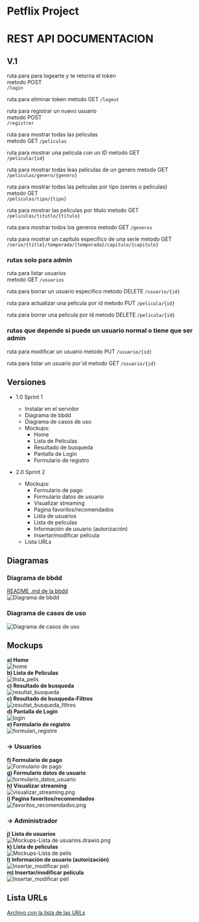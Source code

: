 # Petflix Project

# REST API DOCUMENTACION   

## V.1

ruta para para logearte y te retorna el token     
metodo POST    
`/login`  

ruta para eliminar token 
metodo GET
`/logout`

ruta para registrar un nuevo usuario    
metodo POST    
`/registrer`   


ruta para mostrar todas las peliculas   
metodo GET
`/peliculas`   

ruta para mostrar una pelicula con un ID 
metodo GET   
`/pelicula/{id}`   

ruta para mostrar todas leas peliculas de un genero
metodo GET 
`/peliculas/genero/{genero}`    


ruta para mostrar todas las peliculas por tipo (series o peliculas)    
metodo GET    
`/peliculas/tipo/{tipo}`  


ruta para mostrar las peliculas por titulo 
metodo GET
`/peliculas/titutlo/{titulo}`


ruta para mostrar todos los generos 
metodo GET
`/generos`    


ruta para mostrar un capitulo especifico de una serie 
metodo GET
`/serie/{title}/temporada/{temporada}/capitulo/{capitulo}`


### rutas solo para admin

ruta para listar usuarios  
metodo GET
`/usuarios`

ruta para borrar un usuario especifico
metodo DELETE
`/usuario/{id}`


ruta para actualizar una pelicula  por id
metodo PUT
`/pelicula/{id}`


ruta para borrar una pelicula por id
metodo DELETE
`/pelicula/{id}`


### rutas que depende si puede un usuario normal o tiene que ser admin

ruta para modificar un usuario 
metodo PUT
`/usuario/{id}`


ruta para listar un usuario por id
metodo GET
`/usuario/{id}`


## Versiones

- 1.0 Sprint 1  
    - Instalar en el servidor  
    - Diagrama de bbdd  
    - Diagrama de casos de uso  
    - Mockups:  
        - Home  
        - Lista de Peliculas  
        - Resultado de busqueda  
        - Pantalla de Login  
        - Formulario de registro  


- 2.0 Sprint 2  
    - Mockups:  
        - Formulario de pago  
        - Formulario datos de usuario   
        - Visualizar streaming  
        - Pagina favoritos/recomendados    
        - Lista de usuarios  
        - Lista de peliculas  
        - Información de usuario (autorización)  
        - Insertar/modificar pelicula  
    - Lista URLs  

## Diagramas

### Diagrama de bbdd
[README .md de la bbdd](./document/base_datos/README.md)  
![Diagrama de bbdd](./document/base_datos/diagrama_base_datos_petflix_v2.png)
### Diagrama de casos de uso
![Diagrama de casos de uso](./document/diagrama_casos_usos/diagrama_casos_usos.png)

## Mockups

**a) Home**  
![home](./document/mockups/home.png)  
**b) Lista de Peliculas**  
![llista_pelis](./document/mockups/llista_pelis.png)  
**c) Resultado de busqueda**    
![resultat_busqueda](./document/mockups/resultat_busqueda.png)  
**c) Resultado de busqueda-Filtros**    
![resultat_busqueda_filtres](./document/mockups/resultat_busqueda_filtres.png)  
**d) Pantalla de Login**   
![login](./document/mockups/login.png)  
**e) Formulario de registro**   
![formulari_registre](./document/mockups/formulari_registre.png)  
### -> Usuarios
**f) Formulario de pago**  
![Formulario de pago](./document/mockups/Formulario%20de%20pago.png)  
**g) Formulario datos de usuario**  
![formulario_datos_usuario](./document/mockups/formulario_datos_usuario.png)  
**h) Visualizar streaming**  
![visualizar_streaming.png](./document/mockups/visualizar_streaming.png)  
**i) Pagina favoritos/recomendados**  
![favoritos_recomendados.png](./document/mockups/favoritos_recomendados.png)  
### -> Administrador  
**j) Lista de usuarios**  
![Mockups-Lista de usuarios.drawio.png](./document/mockups/Mockups-Lista%20de%20usuarios.drawio.png)  
**k) Lista de peliculas**  
![Mockups-Lista de pelis](./document/mockups/Mockups-Lista%20de%20pelis.drawio.png)  
**l) Información de usuario (autorización)**  
![Insertar_modificar peli](./document/mockups/Informacion%20del%20usuario.png)   
**m) Insertar/modificar pelicula**  
![Insertar_modificar peli](./document/mockups/Insertar_modificar%20peli.png)  

## Lista URLs
[Archivo con la lista de las URLs](./document/url-list/url_list.md)
